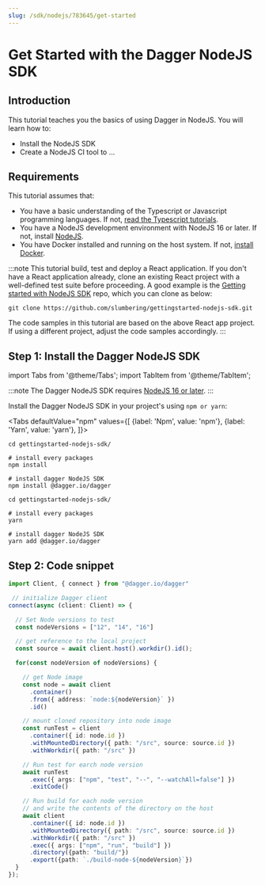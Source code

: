 ```yaml
---
slug: /sdk/nodejs/783645/get-started
---
```


# Get Started with the Dagger NodeJS SDK

## Introduction

This tutorial teaches you the basics of using Dagger in NodeJS. You will learn how to:

- Install the NodeJS SDK
- Create a NodeJS CI tool to ...

## Requirements

This tutorial assumes that:

- You have a basic understanding of the Typescript or Javascript programming languages. If not, [read the Typescript tutorials](https://www.typescriptlang.org/docs/).
- You have a NodeJS development environment with NodeJS 16 or later. If not, install [NodeJS](https://nodejs.org/en/download/).
- You have Docker installed and running on the host system. If not, [install Docker](https://docs.docker.com/engine/install/).

:::note
This tutorial build, test and deploy a React application.
If you don't have a React application already, clone an existing React project with a well-defined test suite before proceeding.
A good example is the [Getting started with NodeJS SDK](https://github.com/slumbering/gettingstarted-nodejs-sdk) repo, which you can clone as below:

```shell
git clone https://github.com/slumbering/gettingstarted-nodejs-sdk.git
```

The code samples in this tutorial are based on the above React app project. If using a different project, adjust the code samples accordingly.
:::

## Step 1: Install the Dagger NodeJS SDK

import Tabs from '@theme/Tabs';
import TabItem from '@theme/TabItem';

:::note
The Dagger NodeJS SDK requires [NodeJS 16 or later](https://nodejs.org/en/download/).
:::

Install the Dagger NodeJS SDK in your project's using `npm or yarn`:

<Tabs
defaultValue="npm"
values={[
{label: 'Npm', value: 'npm'},
{label: 'Yarn', value: 'yarn'},
]}>

<TabItem value="npm">

```shell
cd gettingstarted-nodejs-sdk/

# install every packages
npm install

# install dagger NodeJS SDK
npm install @dagger.io/dagger
```

</TabItem>

<TabItem value="yarn">

```shell
cd gettingstarted-nodejs-sdk/

# install every packages
yarn

# install dagger NodeJS SDK
yarn add @dagger.io/dagger
```

</TabItem>

</Tabs>

## Step 2: Code snippet

```typescript
import Client, { connect } from "@dagger.io/dagger"

 // initialize Dagger client
connect(async (client: Client) => {

  // Set Node versions to test
  const nodeVersions = ["12", "14", "16"]

  // get reference to the local project
  const source = await client.host().workdir().id();

  for(const nodeVersion of nodeVersions) {

    // get Node image
    const node = await client
      .container()
      .from({ address: `node:${nodeVersion}` })
      .id()

    // mount cloned repository into node image
    const runTest = client
      .container({ id: node.id })
      .withMountedDirectory({ path: "/src", source: source.id })
      .withWorkdir({ path: "/src" })

    // Run test for earch node version
    await runTest
      .exec({ args: ["npm", "test", "--", "--watchAll=false"] })
      .exitCode()

    // Run build for each node version 
    // and write the contents of the directory on the host
    await client
      .container({ id: node.id })
      .withMountedDirectory({ path: "/src", source: source.id })
      .withWorkdir({ path: "/src" })
      .exec({ args: ["npm", "run", "build"] })
      .directory({path: "build/"})
      .export({path: `./build-node-${nodeVersion}`})
  }
});
```

